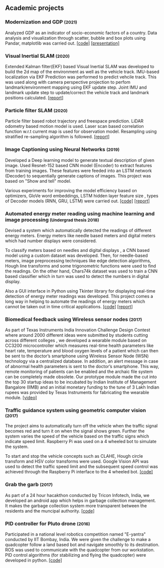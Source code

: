 ## Academic projects


### Modernization and GDP <span style="font-size:smaller;"> (2021) </span>
Analyzed GDP as an indicator of socio-economic factors of a country. Data analysis and visualization through scatter, bubble and box plots using Pandar, matplotlib was carried out. [[code]](https://github.com/hehuntle/ECE_143_PROJECT) [[presentation]](https://docs.google.com/presentation/d/e/2PACX-1vRRaKvQXxxximydtkGFd5Wt3vjgJn7gqh-Dbdp6bCiD3yyaEyz_xFFDoPII9xedHjYMPlM5HW9tmxPu/pub?start=false&loop=false&delayms=3000)

### Visual Inertial SLAM <span style="font-size:smaller;"> (2020) </span>
Extended Kalman filter(EKF) based Visual Inertial SLAM was developed to build the 2d map of the environment as well as the vehicle track. IMU-based localization via EKF Prediction was performed to predict vehcile track. This was used along with camera perspective projection to perfom landmark/environment mapping using EKF update step. Joint IMU and landmark update step to update/correct the vehicle track and landmark positions calculated. [[report]](https://drive.google.com/file/d/1ynLOxJdxpdop2PQmQ7KxPXax1dEBkWQe/view)

### Particle filter SLAM <span style="font-size:smaller;"> (2020) </span>
Particle filter based robot trajectory and freespace prediction. LiDAR odometry based motion model is used. Laser scan based correlation function w.r.t  current map is used for observation model. Resampling using stratified re-sampling algorithm is followed. [[report]](https://drive.google.com/file/d/1T9BFatQq9OlhVmcnTG-TcAd2aHwh3c2b/view?usp=sharing)

### Image Captioning using Neural Networks <span style="font-size:smaller;"> (2019) </span>
Developed a Deep learning model to generate textual description of given image. Used Resnet-152 based CNN model (Encoder) to extract features from training images. These features were feeded into an LSTM network (Decoder) to sequentially generate captions of images. This project was based on "Show and tell" model.

Various experiments for improving the model efficiency based on optimizers, GloVe word embeddings, LSTM hidden layer feature size , types of Decoder models (RNN, GRU, LSTM) were carried out. [[code]](https://github.com/sushruthn96/Image_Captioning_ML_IP) [[report]](https://github.com/sushruthn96/Image_Captioning_ML_IP/blob/master/Image_captioning_report.pdf)

### Automated energy meter reading using machine learning and image processing <span style="font-size:smaller;"> (Undergrad thesis 2018) </span>
Devised a system which automatically detected the readings of different energy meters. Energy meters like needle based meters and digital meters which had number displays were considered.

To classify meters based on needles and digital displays , a CNN based model  using a custom dataset was developed. Then, for needle-based meters, image preprocessing techniques like edge detection algorithms, Hough line transforms and some trigonometric functions were used to find the readings. On the other hand, Chars74k dataset was used to train a CNN based classifier which in turn was used to detect the numbers in digital display.

Also a GUI interface in Python using Tkinter library for displaying real-time detection of energy meter readings was developed. This project comes a long way in helping to automate the readings of energy meters which cannot be taken out in time critical applications. [[code]](https://github.com/sushruthn96/AMR-with-CV) [[report]](https://github.com/sushruthn96/AMR-with-CV/blob/master/finalreport.pdf)

### Biomedical feedback using Wireless sensor nodes <span style="font-size:smaller;"> (2017) </span>
As part of Texas Instruments India Innovation Challenge Design Contest where around 2000 different ideas were submitted by students cutting across different colleges , we developed a wearable module based on CC3200 microcontroller which measures real-time health parameters like heart rate, temperature and blood oxygen levels of a patient which can then be sent to the doctor’s smartphone using Wireless Sensor Node (WSN) technology via a centralized database. In addition, an alert message in case of abnormal health parameters is sent to the doctor’s smartphone. This way, remote monitoring of patients can be enabled and the archaic file system can be completely made obsolete. Our prototype module made the cut into the top 30 startup ideas to be incubated by Indian Institute of Management Bangalore (IIMB) and an initial monetary funding to the tune of 3 Lakh Indian rupees was provided by Texas Instruments for fabricating the wearable module. [[video]](https://youtu.be/V2Wcln0M9FM)

### Traffic guidance system using geometric computer vision <span style="font-size:smaller;"> (2017) </span>
The project aims to automatically turn off the vehicle when the traffic signal becomes red and turn it on when the signal shows green. Further the system varies the speed of the vehicle based on the traffic signs which indicate speed limit. Raspberry Pi was used on a 4 wheeled bot to simulate the system.

To start and stop the vehicle concepts such as CLAHE, Hough circle transform and HSV color transforms were used. Google Vision API was used to detect the traffic speed limit and the subsequent speed control was achieved through the Raspberry Pi interface to the 4 wheeled bot. [[code]](https://github.com/sushruthn96/Automated_Traffic_Guidance_System)

### Grab the garb <span style="font-size:smaller;"> (2017) </span>
As part of a 24 hour hacakthon conducted by Tricon Infotech, India, we developed an android app which helps in garbage collection management. It makes the garbage collection system more transparent between the residents and the muncipal authority. [[code]](https://github.com/sushruthn96/grab_the-garb)

###  PID controller for Pluto drone <span style="font-size:smaller;"> (2016) </span>
Participated in a national level robotics competition named "E-yantra" conducted by IIT Bombay, India. We were given the challenge to make a quadcopter follow a land based bot and navigate smoothly to its destination. ROS was used to communicate with the quadcopter from our workstation. PID control algorithms (for stabilizing and flying the quadcopter) were developed in python. [[code]](https://github.com/sushruthn96/pid_controller_for_a_drone)